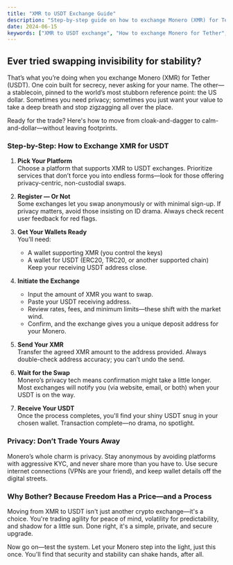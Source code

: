```yaml
---
title: "XMR to USDT Exchange Guide"
description: "Step-by-step guide on how to exchange Monero (XMR) for Tether (USDT) securely, with a focus on privacy and best practices."
date: 2024-06-15
keywords: ["XMR to USDT exchange", "How to exchange Monero for Tether", "Monero to USDT step by step", "Swap XMR USDT securely"]
---
```


## Ever tried swapping invisibility for stability?

That’s what you’re doing when you exchange Monero (XMR) for Tether (USDT). One coin built for secrecy, never asking for your name. The other—a stablecoin, pinned to the world’s most stubborn reference point: the US dollar. Sometimes you need privacy; sometimes you just want your value to take a deep breath and stop zigzagging all over the place.

Ready for the trade? Here's how to move from cloak-and-dagger to calm-and-dollar—without leaving footprints.

### Step-by-Step: How to Exchange XMR for USDT

1. **Pick Your Platform**  
   Choose a platform that supports XMR to USDT exchanges. Prioritize services that don’t force you into endless forms—look for those offering privacy-centric, non-custodial swaps.

2. **Register — Or Not**  
   Some exchanges let you swap anonymously or with minimal sign-up. If privacy matters, avoid those insisting on ID drama. Always check recent user feedback for red flags.

3. **Get Your Wallets Ready**  
   You’ll need:  
   - A wallet supporting XMR (you control the keys)  
   - A wallet for USDT (ERC20, TRC20, or another supported chain)  
   Keep your receiving USDT address close.

4. **Initiate the Exchange**  
   - Input the amount of XMR you want to swap.  
   - Paste your USDT receiving address.  
   - Review rates, fees, and minimum limits—these shift with the market wind.  
   - Confirm, and the exchange gives you a unique deposit address for your Monero.

5. **Send Your XMR**  
   Transfer the agreed XMR amount to the address provided. Always double-check address accuracy; you can’t undo the send.

6. **Wait for the Swap**  
   Monero’s privacy tech means confirmation might take a little longer. Most exchanges will notify you (via website, email, or both) when your USDT is on the way.

7. **Receive Your USDT**  
   Once the process completes, you'll find your shiny USDT snug in your chosen wallet. Transaction complete—no drama, no spotlight.

### Privacy: Don’t Trade Yours Away

Monero’s whole charm is privacy. Stay anonymous by avoiding platforms with aggressive KYC, and never share more than you have to. Use secure internet connections (VPNs are your friend), and keep wallet details off the digital streets.

### Why Bother? Because Freedom Has a Price—and a Process

Moving from XMR to USDT isn't just another crypto exchange—it's a choice. You're trading agility for peace of mind, volatility for predictability, and shadow for a little sun. Done right, it's a simple, private, and secure upgrade.

Now go on—test the system. Let your Monero step into the light, just this once. You'll find that security and stability can shake hands, after all.